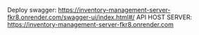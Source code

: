 Deploy swagger: https://inventory-management-server-fkr8.onrender.com/swagger-ui/index.html#/
API HOST SERVER: https://inventory-management-server-fkr8.onrender.com
